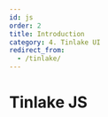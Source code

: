 ```yaml
---
id: js
order: 2
title: Introduction
category: 4. Tinlake UI
redirect_from:
  - /tinlake/
---
```


# Tinlake JS